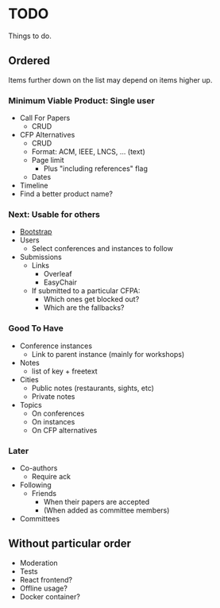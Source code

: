 # TODO

Things to do.

## Ordered

Items further down on the list may depend on items higher up.

### Minimum Viable Product: Single user

* Call For Papers
  * CRUD
* CFP Alternatives
  * CRUD
  * Format: ACM, IEEE, LNCS, ... (text)
  * Page limit
    * Plus "including references" flag
  * Dates
* Timeline
* Find a better product name?

### Next: Usable for others

* [Bootstrap](http://getbootstrap.com)
* Users
  * Select conferences and instances to follow
* Submissions
  * Links
    * Overleaf
    * EasyChair
  * If submitted to a particular CFPA:
    * Which ones get blocked out?
    * Which are the fallbacks?

### Good To Have

* Conference instances
  * Link to parent instance (mainly for workshops)
* Notes
  * list of key + freetext
* Cities
  * Public notes (restaurants, sights, etc)
  * Private notes
* Topics
  * On conferences
  * On instances
  * On CFP alternatives

### Later

* Co-authors
  * Require ack
* Following
  * Friends
    * When their papers are accepted
    * (When added as committee members)
* Committees

## Without particular order

* Moderation
* Tests
* React frontend?
* Offline usage?
* Docker container?
